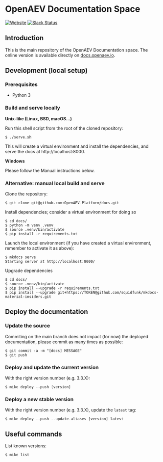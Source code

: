 # OpenAEV Documentation Space

[![Website](https://img.shields.io/badge/website-openaev.io-blue.svg)](https://openaev.io)
[![Slack Status](https://img.shields.io/badge/slack-3K%2B%20members-4A154B)](https://community.filigran.io)

## Introduction

This is the main repository of the OpenAEV Documentation space. The online version is available directly on [docs.openaev.io](https://docs.openaev.io).

## Development (local setup)
### Prerequisites
* Python 3

### Build and serve locally

**Unix-like (Linux, BSD, macOS...)**

Run this shell script from the root of the cloned repository:
```shell
$ ./serve.sh
```
This will create a virtual environment and install the dependencies, and serve the docs at http://localhost:8000.

**Windows**

Please follow the Manual instructions below.

### Alternative: manual local build and serve
Clone the repository:
```shell
$ git clone git@github.com:OpenAEV-Platform/docs.git
```

Install dependencies; consider a virtual environment for doing so

```shell
$ cd docs/
$ python -m venv .venv
$ source .venv/bin/activate
$ pip install -r requirements.txt
```

Launch the local environment (if you have created a virtual environment,
remember to activate it as above):
```shell
$ mkdocs serve
Starting server at http://localhost:8000/
```

Upgrade dependencies
```shell
$ cd docs/
$ source .venv/bin/activate
$ pip install --upgrade -r requirements.txt
$ pip install --upgrade git+https://TOKEN@github.com/squidfunk/mkdocs-material-insiders.git
```

## Deploy the documentation

### Update the source

Commiting on the main branch does not impact (for now) the deployed documentation,
please commit as many times as possible:
```shell
$ git commit -a -m "[docs] MESSAGE"
$ git push
```

### Deploy and update the current version

With the right version number (e.g. 3.3.X):
```shell
$ mike deploy --push [version]
```

### Deploy a new stable version

With the right version number (e.g. 3.3.X), update the `latest` tag:
```
$ mike deploy --push --update-aliases [version] latest
```

## Useful commands

List known versions:
```
$ mike list
```
